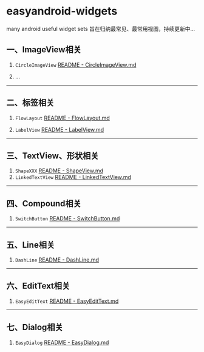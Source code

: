# easyandroid-widgets
many android useful widget sets
旨在归纳最常见、最常用视图，持续更新中...

## 一、ImageView相关
1. `CircleImageView`
[README - CircleImageView.md](https://github.com/gycold/easyandroid-widgets/blob/master/easy-widgets/src/main/java/com/easyandroid/widgets/imageview/README%20-%20CircleImageView.md)

2. ...

-----

## 二、标签相关
1. `FlowLayout`
[README - FlowLayout.md](https://github.com/gycold/easyandroid-widgets/blob/master/easy-widgets/src/main/java/com/easyandroid/widgets/label/README%20-%20FlowLayout.md)

2. `LabelView`
[README - LabelView.md](https://github.com/gycold/easyandroid-widgets/blob/master/easy-widgets/src/main/java/com/easyandroid/widgets/label/README%20-%20LabelView.md)

-----

## 三、TextView、形状相关
1. `ShapeXXX`
[README - ShapeView.md](https://github.com/gycold/easyandroid-widgets/blob/master/easy-widgets/src/main/java/com/easyandroid/widgets/textview/README%20-%20ShapeView.md)
2. `LinkedTextView`
[README - LinkedTextView.md](https://github.com/gycold/easyandroid-widgets/blob/master/easy-widgets/src/main/java/com/easyandroid/widgets/textview/link/README%20-%20LinkedTextView.md)

-----

## 四、Compound相关
1. `SwitchButton`
[README - SwitchButton.md](https://github.com/gycold/easyandroid-widgets/blob/master/easy-widgets/src/main/java/com/easyandroid/widgets/compound/README%20-%20SwitchButton.md)

-----

## 五、Line相关
1. `DashLine`
[README - DashLine.md](https://github.com/gycold/easyandroid-widgets/blob/master/easy-widgets/src/main/java/com/easyandroid/widgets/line/README%20-%20DashLine.md)

-----

## 六、EditText相关
1. `EasyEditText`
[README - EasyEditText.md](https://github.com/gycold/easyandroid-widgets/blob/master/easy-widgets/src/main/java/com/easyandroid/widgets/edittext/README%20-%20EasyEditText.md)

-----

## 七、Dialog相关
1. `EasyDialog`
[README - EasyDialog.md](https://github.com/gycold/easyandroid-widgets/blob/master/easy-widgets/src/main/java/com/easyandroid/widgets/dialog/dialog/README%20-%20EasyDialog.md)


